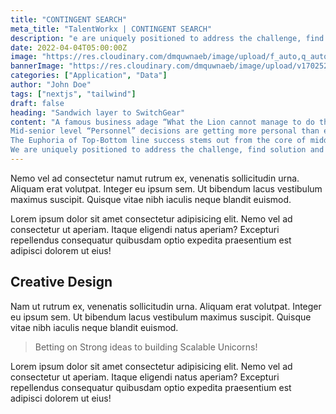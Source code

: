 ```yaml
---
title: "CONTINGENT SEARCH"
meta_title: "TalentWorkx | CONTINGENT SEARCH"
description: "e are uniquely positioned to address the challenge, find solution and mitigate the failure in your SwitchGear. Our Search is carefully curated"
date: 2022-04-04T05:00:00Z
image: "https://res.cloudinary.com/dmquwnaeb/image/upload/f_auto,q_auto/v1/talentWorkx/tykfnavklmzdkksj3evj"
bannerImage: "https://res.cloudinary.com/dmquwnaeb/image/upload/v1702526896/talentWorkx/tykfnavklmzdkksj3evj.jpg"
categories: ["Application", "Data"]
author: "John Doe"
tags: ["nextjs", "tailwind"]
draft: false
heading: "Sandwich layer to SwitchGear"
content: "A famous business adage “What the Lion cannot manage to do the Fox can”, clearly explains the importance of mid-senior level roles in any Organization.
Mid-senior level “Personnel” decisions are getting more personal than ever for the C-suite people as they realize that the erstwhile “Sandwich Layer” is now the new Switchgear on which organizations can tread to success.
The Euphoria of Top-Bottom line success stems out from the core of middle line and organizations have started to realize the importance of middle-line SwitchGear for a consistent growth in Top-Bottom lines.
We are uniquely positioned to address the challenge, find solution and mitigate the failure in your SwitchGear. Our Search is carefully curated keeping in mind your future needs and aspirations. Our experience and time-tested “Search 2 Selection” solution enables us to create a talent pool which serves your current need and is capable of addressing the future requirements of your Organization."
---
```


Nemo vel ad consectetur namut rutrum ex, venenatis sollicitudin urna. Aliquam erat volutpat. Integer eu ipsum sem. Ut bibendum lacus vestibulum maximus suscipit. Quisque vitae nibh iaculis neque blandit euismod.

Lorem ipsum dolor sit amet consectetur adipisicing elit. Nemo vel ad consectetur ut aperiam. Itaque eligendi natus aperiam? Excepturi repellendus consequatur quibusdam optio expedita praesentium est adipisci dolorem ut eius!

## Creative Design

Nam ut rutrum ex, venenatis sollicitudin urna. Aliquam erat volutpat. Integer eu ipsum sem. Ut bibendum lacus vestibulum maximus suscipit. Quisque vitae nibh iaculis neque blandit euismod.

> Betting on Strong ideas to building Scalable Unicorns!

Lorem ipsum dolor sit amet consectetur adipisicing elit. Nemo vel ad consectetur ut aperiam. Itaque eligendi natus aperiam? Excepturi repellendus consequatur quibusdam optio expedita praesentium est adipisci dolorem ut eius!
